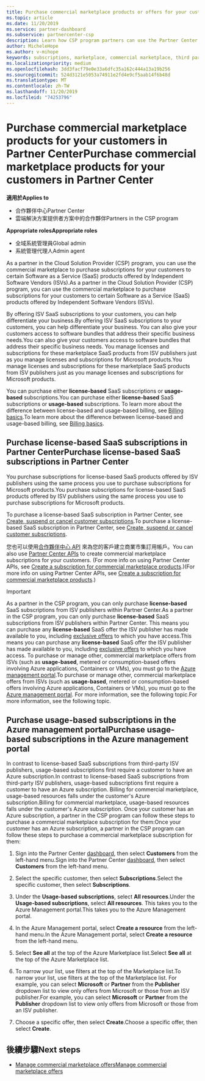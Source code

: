 ```yaml
---
title: Purchase commercial marketplace products or offers for your customers  | Partner Center
ms.topic: article
ms.date: 11/20/2019
ms.service: partner-dashboard
ms.subservice: partnercenter-csp
description: Learn how CSP program partners can use the Partner Center marketplace to make customer purchases of SaaS offers from Independent Software Vendors (ISVs).
author: MicheleHope
ms.author: v-mihope
keywords: subscriptions, marketplace, commercial marketplace, third party, ISV, SaaS offers, Cloud Solution Provider program, purchase an offer, purchase a subscription
ms.localizationpriority: medium
ms.openlocfilehash: 3dd3facf79e0e33a6dfc35a162c444a13a19b256
ms.sourcegitcommit: 524d3121e5053a74911e2fd4e9cf5aab14f6b48d
ms.translationtype: MT
ms.contentlocale: zh-TW
ms.lasthandoff: 11/20/2019
ms.locfileid: "74253796"
---
```

# <a name="purchase-commercial-marketplace-products-for-your-customers-in-partner-center"></a><span data-ttu-id="36d44-104">Purchase commercial marketplace products for your customers in Partner Center</span><span class="sxs-lookup"><span data-stu-id="36d44-104">Purchase commercial marketplace products for your customers in Partner Center</span></span>

<span data-ttu-id="36d44-105">**適用於**</span><span class="sxs-lookup"><span data-stu-id="36d44-105">**Applies to**</span></span>

- <span data-ttu-id="36d44-106">合作夥伴中心</span><span class="sxs-lookup"><span data-stu-id="36d44-106">Partner Center</span></span>
- <span data-ttu-id="36d44-107">雲端解決方案提供者方案中的合作夥伴</span><span class="sxs-lookup"><span data-stu-id="36d44-107">Partners in the CSP program</span></span>

<span data-ttu-id="36d44-108">**Appropriate roles**</span><span class="sxs-lookup"><span data-stu-id="36d44-108">**Appropriate roles**</span></span>

- <span data-ttu-id="36d44-109">全域系統管理員</span><span class="sxs-lookup"><span data-stu-id="36d44-109">Global admin</span></span>
- <span data-ttu-id="36d44-110">系統管理代理人</span><span class="sxs-lookup"><span data-stu-id="36d44-110">Admin agent</span></span>

<span data-ttu-id="36d44-111">As a partner in the Cloud Solution Provider (CSP) program, you can use the commercial marketplace to purchase subscriptions for your customers to certain Software as a Service (SaaS) products offered by Independent Software Vendors (ISVs).</span><span class="sxs-lookup"><span data-stu-id="36d44-111">As a partner in the Cloud Solution Provider (CSP) program, you can use the commercial marketplace to purchase subscriptions for your customers to certain Software as a Service (SaaS) products offered by Independent Software Vendors (ISVs).</span></span> 

<span data-ttu-id="36d44-112">By offering ISV SaaS subscriptions to your customers, you can help differentiate your business.</span><span class="sxs-lookup"><span data-stu-id="36d44-112">By offering ISV SaaS subscriptions to your customers, you can help differentiate your business.</span></span> <span data-ttu-id="36d44-113">You can also give your customers access to software bundles that address their specific business needs.</span><span class="sxs-lookup"><span data-stu-id="36d44-113">You can also give your customers access to software bundles that address their specific business needs.</span></span> <span data-ttu-id="36d44-114">You manage licenses and subscriptions for these marketplace SaaS products from ISV publishers just as you manage licenses and subscriptions for Microsoft products.</span><span class="sxs-lookup"><span data-stu-id="36d44-114">You manage licenses and subscriptions for these marketplace SaaS products from ISV publishers just as you manage licenses and subscriptions for Microsoft products.</span></span>

<span data-ttu-id="36d44-115">You can purchase either **license-based** SaaS subscriptions or **usage-based** subscriptions.</span><span class="sxs-lookup"><span data-stu-id="36d44-115">You can purchase either **license-based** SaaS subscriptions or **usage-based** subscriptions.</span></span> <span data-ttu-id="36d44-116">To learn more about the difference between license-based and usage-based billing, see [Billing basics](billing-basics.md).</span><span class="sxs-lookup"><span data-stu-id="36d44-116">To learn more about the difference between license-based and usage-based billing, see [Billing basics](billing-basics.md).</span></span>

## <a name="purchase-license-based-saas-subscriptions-in-partner-center"></a><span data-ttu-id="36d44-117">Purchase license-based SaaS subscriptions in Partner Center</span><span class="sxs-lookup"><span data-stu-id="36d44-117">Purchase license-based SaaS subscriptions in Partner Center</span></span>

<span data-ttu-id="36d44-118">You purchase subscriptions for license-based SaaS products offered by ISV publishers using the same process you use to purchase subscriptions for Microsoft products.</span><span class="sxs-lookup"><span data-stu-id="36d44-118">You purchase subscriptions for license-based SaaS products offered by ISV publishers using the same process you use to purchase subscriptions for Microsoft products.</span></span>

<span data-ttu-id="36d44-119">To purchase a license-based SaaS subscription in Partner Center, see [Create, suspend or cancel customer subscriptions](create-a-new-subscription.md#create-a-new-subscription).</span><span class="sxs-lookup"><span data-stu-id="36d44-119">To purchase a license-based SaaS subscription in Partner Center, see [Create, suspend or cancel customer subscriptions](create-a-new-subscription.md#create-a-new-subscription).</span></span>

<span data-ttu-id="36d44-120">您也可以使用[合作夥伴中心 API](https://docs.microsoft.com/partner-center/develop/) 來為您的客戶建立商業市集訂用帳戶。</span><span class="sxs-lookup"><span data-stu-id="36d44-120">You can also use [Partner Center APIs](https://docs.microsoft.com/partner-center/develop/) to create commercial marketplace subscriptions for your customers.</span></span> <span data-ttu-id="36d44-121">(For more info on using Partner Center APIs, see [Create a subscription for commercial marketplace products](https://docs.microsoft.com/partner-center/develop/create-subscription-azure-marketplace-products).)</span><span class="sxs-lookup"><span data-stu-id="36d44-121">(For more info on using Partner Center APIs, see [Create a subscription for commercial marketplace products](https://docs.microsoft.com/partner-center/develop/create-subscription-azure-marketplace-products).)</span></span>

>[!IMPORTANT]
> <span data-ttu-id="36d44-122">As a partner in the CSP program, you can only purchase **license-based** SaaS subscriptions from ISV publishers within Partner Center.</span><span class="sxs-lookup"><span data-stu-id="36d44-122">As a partner in the CSP program, you can only purchase **license-based** SaaS subscriptions from ISV publishers within Partner Center.</span></span> <span data-ttu-id="36d44-123">This means you can purchase any **license-based** SaaS offer the ISV publisher has made available to you, including [exclusive offers](csp-commercial-marketplace-discover.md#learn-about-marketplace-exclusive-offers) to which you have access.</span><span class="sxs-lookup"><span data-stu-id="36d44-123">This means you can purchase any **license-based** SaaS offer the ISV publisher has made available to you, including [exclusive offers](csp-commercial-marketplace-discover.md#learn-about-marketplace-exclusive-offers) to which you have access.</span></span> <span data-ttu-id="36d44-124">To purchase or manage other, commercial marketplace offers from ISVs (such as **usage-based**, metered or consumption-based offers involving Azure applications, Containers or VMs), you must go to the [Azure management portal](https://portal.azure.com/).</span><span class="sxs-lookup"><span data-stu-id="36d44-124">To purchase or manage other, commercial marketplace offers from ISVs (such as **usage-based**, metered or consumption-based offers involving Azure applications, Containers or VMs), you must go to the [Azure management portal](https://portal.azure.com/).</span></span> <span data-ttu-id="36d44-125">For more information, see the following topic.</span><span class="sxs-lookup"><span data-stu-id="36d44-125">For more information, see the following topic.</span></span>

## <a name="purchase-usage-based-subscriptions-in-the-azure-management-portal"></a><span data-ttu-id="36d44-126">Purchase usage-based subscriptions in the Azure management portal</span><span class="sxs-lookup"><span data-stu-id="36d44-126">Purchase usage-based subscriptions in the Azure management portal</span></span>

<span data-ttu-id="36d44-127">In contrast to license-based SaaS subscriptions from third-party ISV publishers, usage-based subscriptions first require a customer to have an Azure subscription.</span><span class="sxs-lookup"><span data-stu-id="36d44-127">In contrast to license-based SaaS subscriptions from third-party ISV publishers, usage-based subscriptions first require a customer to have an Azure subscription.</span></span> <span data-ttu-id="36d44-128">Billing for commercial marketplace, usage-based resources falls under the customer's Azure subscription.</span><span class="sxs-lookup"><span data-stu-id="36d44-128">Billing for commercial marketplace, usage-based resources falls under the customer's Azure subscription.</span></span> <span data-ttu-id="36d44-129">Once your customer has an Azure subscription, a partner in the CSP program can follow these steps to purchase a commercial marketplace subscription for them:</span><span class="sxs-lookup"><span data-stu-id="36d44-129">Once your customer has an Azure subscription, a partner in the CSP program can follow these steps to purchase a commercial marketplace subscription for them:</span></span>

1. <span data-ttu-id="36d44-130">Sign into the Partner Center [dashboard](https://partner.microsoft.com/dashboard), then select **Customers** from the left-hand menu.</span><span class="sxs-lookup"><span data-stu-id="36d44-130">Sign into the Partner Center [dashboard](https://partner.microsoft.com/dashboard), then select **Customers** from the left-hand menu.</span></span>

2. <span data-ttu-id="36d44-131">Select the specific customer, then select **Subscriptions**.</span><span class="sxs-lookup"><span data-stu-id="36d44-131">Select the specific customer, then select **Subscriptions**.</span></span>  

3. <span data-ttu-id="36d44-132">Under the **Usage-based subscriptions**, select **All resources**.</span><span class="sxs-lookup"><span data-stu-id="36d44-132">Under the **Usage-based subscriptions**, select **All resources**.</span></span> <span data-ttu-id="36d44-133">This takes you to the Azure Management portal.</span><span class="sxs-lookup"><span data-stu-id="36d44-133">This takes you to the Azure Management portal.</span></span>

4. <span data-ttu-id="36d44-134">In the Azure Management portal, select **Create a resource** from the left-hand menu.</span><span class="sxs-lookup"><span data-stu-id="36d44-134">In the Azure Management portal, select **Create a resource** from the left-hand menu.</span></span>

5. <span data-ttu-id="36d44-135">Select **See all** at the top of the Azure Marketplace list.</span><span class="sxs-lookup"><span data-stu-id="36d44-135">Select **See all** at the top of the Azure Marketplace list.</span></span>

6. <span data-ttu-id="36d44-136">To narrow your list, use filters at the top of the Marketplace list.</span><span class="sxs-lookup"><span data-stu-id="36d44-136">To narrow your list, use filters at the top of the Marketplace list.</span></span> <span data-ttu-id="36d44-137">For example, you can select **Microsoft** or **Partner** from the **Publisher** dropdown list to view only offers from Microsoft or those from an ISV publisher.</span><span class="sxs-lookup"><span data-stu-id="36d44-137">For example, you can select **Microsoft** or **Partner** from the **Publisher** dropdown list to view only offers from Microsoft or those from an ISV publisher.</span></span>

7. <span data-ttu-id="36d44-138">Choose a specific offer, then select **Create**.</span><span class="sxs-lookup"><span data-stu-id="36d44-138">Choose a specific offer, then select **Create**.</span></span>

## <a name="next-steps"></a><span data-ttu-id="36d44-139">後續步驟</span><span class="sxs-lookup"><span data-stu-id="36d44-139">Next steps</span></span>

- [<span data-ttu-id="36d44-140">Manage commercial marketplace offers</span><span class="sxs-lookup"><span data-stu-id="36d44-140">Manage commercial marketplace offers</span></span>](csp-commercial-marketplace-purchase.md)
